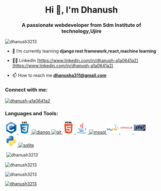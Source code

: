 <h1 align="center">Hi 👋, I'm Dhanush</h1>
<h3 align="center">A passionate webdeveloper from Sdm Institute of technology,Ujire</h3>

<p align="left"> <img src="https://komarev.com/ghpvc/?username=dhanush3213&label=Profile%20views&color=0e75b6&style=flat" alt="dhanush3213" /> </p>


- 🌱 I’m currently learning **django rest framework,react,machine learning**

- 👨‍💻 LinkedIn [https://www.linkedin.com/in/dhanush-a1a0641a2](https://www.linkedin.com/in/dhanush-a1a0641a2)

- 📫 How to reach me **dhanusha311@gmail.com**

<h3 align="left">Connect with me:</h3>
<p align="left">
<a href="https://linkedin.com/in/dhanush-a1a0641a2" target="blank"><img align="center" src="https://raw.githubusercontent.com/rahuldkjain/github-profile-readme-generator/master/src/images/icons/Social/linked-in-alt.svg" alt="dhanush-a1a0641a2" height="30" width="40" /></a>
</p>

<h3 align="left">Languages and Tools:</h3>
<p align="left"> <a href="https://www.cprogramming.com/" target="_blank" rel="noreferrer"> <img src="https://raw.githubusercontent.com/devicons/devicon/master/icons/c/c-original.svg" alt="c" width="40" height="40"/> </a> <a href="https://www.w3schools.com/css/" target="_blank" rel="noreferrer"> <img src="https://raw.githubusercontent.com/devicons/devicon/master/icons/css3/css3-original-wordmark.svg" alt="css3" width="40" height="40"/> </a> <a href="https://www.djangoproject.com/" target="_blank" rel="noreferrer"> <img src="https://cdn.worldvectorlogo.com/logos/django.svg" alt="django" width="40" height="40"/> </a> <a href="https://git-scm.com/" target="_blank" rel="noreferrer"> <img src="https://www.vectorlogo.zone/logos/git-scm/git-scm-icon.svg" alt="git" width="40" height="40"/> </a> <a href="https://www.w3.org/html/" target="_blank" rel="noreferrer"> <img src="https://raw.githubusercontent.com/devicons/devicon/master/icons/html5/html5-original-wordmark.svg" alt="html5" width="40" height="40"/> </a> <a href="https://www.java.com" target="_blank" rel="noreferrer"> <img src="https://raw.githubusercontent.com/devicons/devicon/master/icons/java/java-original.svg" alt="java" width="40" height="40"/> </a> <a href="https://www.microsoft.com/en-us/sql-server" target="_blank" rel="noreferrer"> <img src="https://www.svgrepo.com/show/303229/microsoft-sql-server-logo.svg" alt="mssql" width="40" height="40"/> </a> <a href="https://www.mysql.com/" target="_blank" rel="noreferrer"> <img src="https://raw.githubusercontent.com/devicons/devicon/master/icons/mysql/mysql-original-wordmark.svg" alt="mysql" width="40" height="40"/> </a> <a href="https://www.oracle.com/" target="_blank" rel="noreferrer"> <img src="https://raw.githubusercontent.com/devicons/devicon/master/icons/oracle/oracle-original.svg" alt="oracle" width="40" height="40"/> </a> <a href="https://www.php.net" target="_blank" rel="noreferrer"> <img src="https://raw.githubusercontent.com/devicons/devicon/master/icons/php/php-original.svg" alt="php" width="40" height="40"/> </a> <a href="https://www.python.org" target="_blank" rel="noreferrer"> <img src="https://raw.githubusercontent.com/devicons/devicon/master/icons/python/python-original.svg" alt="python" width="40" height="40"/> </a> <a href="https://www.sqlite.org/" target="_blank" rel="noreferrer"> <img src="https://www.vectorlogo.zone/logos/sqlite/sqlite-icon.svg" alt="sqlite" width="40" height="40"/> </a> </p>



<p>&nbsp;<img align="center" src="https://github-readme-stats.vercel.app/api?username=dhanush3213&show_icons=true&locale=en" alt="dhanush3213" /></p>

<p><img align="center" src="https://github-readme-streak-stats.herokuapp.com/?user=dhanush3213&" alt="dhanush3213" /></p>
<p><img align="left" src="https://github-readme-stats.vercel.app/api/top-langs?username=dhanush3213&show_icons=true&locale=en&layout=compact" alt="dhanush3213" /></p><br/>

<p align="left"> <a href="https://github.com/ryo-ma/github-profile-trophy"><img src="https://github-profile-trophy.vercel.app/?username=dhanush3213" alt="dhanush3213" /></a> </p>
